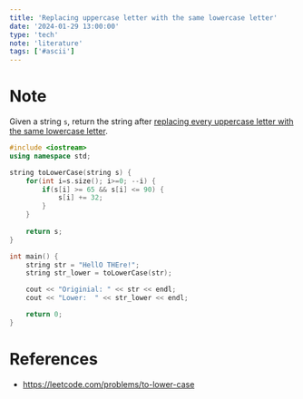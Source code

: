 ```yaml
---
title: 'Replacing uppercase letter with the same lowercase letter'
date: '2024-01-29 13:00:00'
type: 'tech'
note: 'literature'
tags: ['#ascii']
---
```


# Note

Given a string `s`, return the string after [replacing every uppercase letter with the same lowercase letter](./2401291248).

```cpp
#include <iostream>
using namespace std;

string toLowerCase(string s) {
	for(int i=s.size(); i>=0; --i) {
		if(s[i] >= 65 && s[i] <= 90) {
			s[i] += 32;
		}
	}
	
	return s;
}

int main() {
	string str = "HellO THEre!";
	string str_lower = toLowerCase(str);

	cout << "Originial: " << str << endl;
	cout << "Lower:  " << str_lower << endl;

	return 0;
}
```

# References

- https://leetcode.com/problems/to-lower-case
